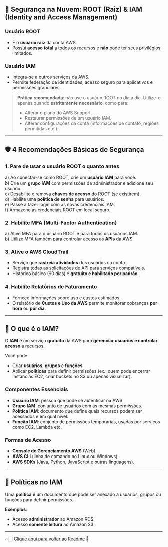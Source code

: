 ## 🪪 Segurança na Nuvem: ROOT (Raiz) & IAM (Identity and Access Management)

### Usuário ROOT
- É o **usuário raiz** da conta AWS.  
- Possui **acesso total** a todos os recursos e **não** pode ter seus privilégios limitados.  

### Usuário IAM
- Integra-se a outros serviços da AWS.  
- Permite federação de identidades, acesso seguro para aplicativos e permissões granulares.  

> **Prática recomendada**: não use o usuário ROOT no dia a dia. Utilize-o apenas quando **estritamente necessário**, como para:
> - Alterar o plano do AWS Support.  
> - Restaurar permissões de um usuário IAM.  
> - Alterar configurações da conta (informações de contato, regiões permitidas etc.).

---

## 🛡️ 4 Recomendações Básicas de Segurança

### 1. Pare de usar o usuário ROOT o quanto antes
a) Ao conectar-se como ROOT, crie um **usuário IAM** para você.  
b) Crie um **grupo IAM** com permissões de administrador e adicione seu usuário.  
c) Desabilite e remova **chaves de acesso** do ROOT (se existirem).  
d) Habilite uma **política de senha** para usuários.  
e) Passe a fazer login com as novas credenciais IAM.  
f) Armazene as credenciais ROOT em local seguro.  

### 2. Habilite MFA (Multi-Factor Authentication)
a) Ative MFA para o usuário ROOT e para todos os usuários IAM.  
b) Utilize MFA também para controlar acesso às **APIs** da AWS.  

### 3. Ative o AWS CloudTrail
- Serviço que **rastreia atividades** dos usuários na conta.  
- Registra todas as solicitações de API para serviços compatíveis.  
- Histórico básico (90 dias) é **gratuito e habilitado por padrão**.  

### 4. Habilite Relatórios de Faturamento
- Fornece informações sobre uso e custos estimados.  
- O relatório de **Custos e Uso da AWS** permite monitorar cobranças **por hora** ou **por dia**.  

---

## 🔐 O que é o IAM?

O **IAM** é um serviço **gratuito** da AWS para **gerenciar usuários e controlar acesso** a recursos.  

Você pode:
- Criar **usuários**, **grupos** e **funções**.  
- Aplicar **políticas** para definir permissões (ex.: quem pode encerrar instâncias EC2, criar buckets no S3 ou apenas visualizar).  

### Componentes Essenciais
- **Usuário IAM**: pessoa que pode se autenticar na AWS.  
- **Grupo IAM**: conjunto de usuários com as mesmas permissões.  
- **Política IAM**: documento que define quais recursos podem ser acessados e em qual nível.  
- **Função IAM**: conjunto de permissões temporárias, usadas por serviços como EC2, Lambda etc.  

### Formas de Acesso
- **Console de Gerenciamento AWS** (Web).  
- **AWS CLI** (linha de comando no Linux ou Windows).  
- **AWS SDKs** (Java, Python, JavaScript e outras linguagens).  

---

## 📜 Políticas no IAM
Uma **política** é um documento que pode ser anexado a usuários, grupos ou funções para definir permissões.  

**Exemplos**:
- Acesso **administrador** ao Amazon RDS.  
- Acesso **somente leitura** ao Amazon S3.  

---

👉🏻 [Clique aqui para voltar ao Readme](https://github.com/DrikaDev/Estudando-AWS-Cloud-Practitioner/blob/main/README.md) 📒
